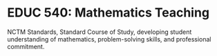 # EDUC 540: Mathematics Teaching

NCTM Standards, Standard Course of Study, developing student understanding of mathematics, problem-solving skills, and professional commitment.